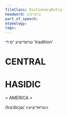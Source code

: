 ```yaml
---
fileClass: DictionaryEntry
headword: טראַדיציע
part_of_speech: 
etymology: 
tags: 
---
```

טראַדיציע
־ס
די
'tradition'

CENTRAL
========

HASIDIC
=======
= AMERICA = 

/traˈdɪcjə/ <טראדיציע>